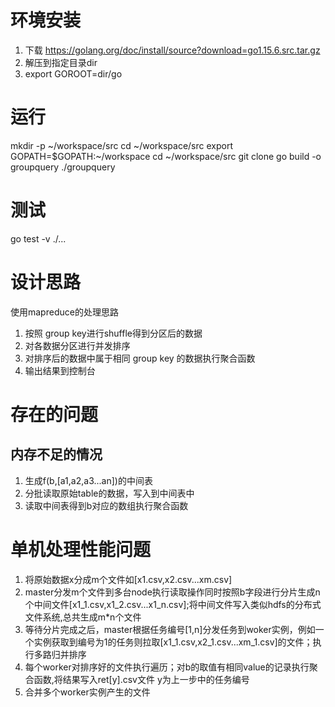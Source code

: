 # 环境安装
1. 下载
https://golang.org/doc/install/source?download=go1.15.6.src.tar.gz
2. 解压到指定目录dir
3. export GOROOT=dir/go

# 运行
mkdir -p ~/workspace/src
cd ~/workspace/src
export GOPATH=$GOPATH:~/workspace
cd ~/workspace/src
git clone 
go build -o groupquery
./groupquery

# 测试
go test -v  ./...

# 设计思路
使用mapreduce的处理思路
1. 按照 group key进行shuffle得到分区后的数据
2. 对各数据分区进行并发排序
3. 对排序后的数据中属于相同 group key 的数据执行聚合函数
4. 输出结果到控制台

# 存在的问题
## 内存不足的情况
1. 生成f(b,[a1,a2,a3...an])的中间表
2. 分批读取原始table的数据，写入到中间表中
3. 读取中间表得到b对应的数组执行聚合函数

# 单机处理性能问题

1. 将原始数据x分成m个文件如[x1.csv,x2.csv...xm.csv]
2. master分发m个文件到多台node执行读取操作同时按照b字段进行分片生成n个中间文件[x1_1.csv,x1_2.csv...x1_n.csv];将中间文件写入类似hdfs的分布式文件系统,总共生成m*n个文件
3. 等待分片完成之后，master根据任务编号[1,n]分发任务到woker实例，例如一个实例获取到编号为1的任务则拉取[x1_1.csv,x2_1.csv...xm_1.csv]的文件；执行多路归并排序
4. 每个worker对排序好的文件执行遍历；对b的取值有相同value的记录执行聚合函数,将结果写入ret[y].csv文件 y为上一步中的任务编号
5. 合并多个worker实例产生的文件
